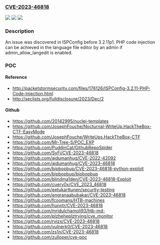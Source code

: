 ### [CVE-2023-46818](https://cve.mitre.org/cgi-bin/cvename.cgi?name=CVE-2023-46818)
![](https://img.shields.io/static/v1?label=Product&message=n%2Fa&color=blue)
![](https://img.shields.io/static/v1?label=Version&message=n%2Fa%20&color=brightgreen)
![](https://img.shields.io/static/v1?label=Vulnerability&message=n%2Fa&color=brightgreen)

### Description

An issue was discovered in ISPConfig before 3.2.11p1. PHP code injection can be achieved in the language file editor by an admin if admin_allow_langedit is enabled.

### POC

#### Reference
- http://packetstormsecurity.com/files/176126/ISPConfig-3.2.11-PHP-Code-Injection.html
- http://seclists.org/fulldisclosure/2023/Dec/2

#### Github
- https://github.com/20142995/nuclei-templates
- https://github.com/JosephFouche/Nocturnal-WriteUp.HackTheBox-CTF-EasyMode
- https://github.com/JosephFouche/WriteUps.HackTheBox-CTF
- https://github.com/Mr-Tree-S/POC_EXP
- https://github.com/PuddinCat/GithubRepoSpider
- https://github.com/SyFi/CVE-2023-46818
- https://github.com/ajdumanhug/CVE-2022-42092
- https://github.com/ajdumanhug/CVE-2023-46818
- https://github.com/bipbopbup/CVE-2023-46818-python-exploit
- https://github.com/bipbopbup/bipbopbup
- https://github.com/blindma1den/CVE-2023-46818-Exploit
- https://github.com/cuerv0x/CVE_2023_46818
- https://github.com/eetukarttunen/security-testing
- https://github.com/engranaabubakar/CVE-2023-46818
- https://github.com/fcoomans/HTB-machines
- https://github.com/hunntr/CVE-2023-46818
- https://github.com/mridulchamoli93/htb-md-
- https://github.com/plzheheplztrying/cve_monitor
- https://github.com/rvizx/CVE-2023-46818
- https://github.com/vulnerk0/CVE-2023-46818
- https://github.com/zs1n/CVE-2023-46818
- https://github.com/zulloper/cve-poc

